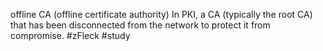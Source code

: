offline CA (offline certificate authority)
In PKI, a CA (typically the root CA) that has been disconnected from the network to protect it from compromise.
#zFleck 
#study 
